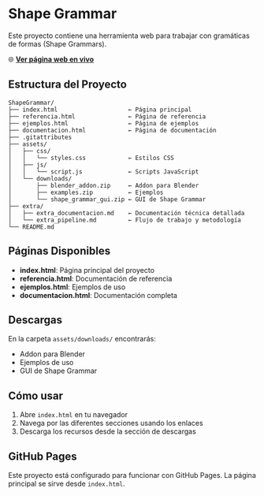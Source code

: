 # Shape Grammar

Este proyecto contiene una herramienta web para trabajar con gramáticas de formas (Shape Grammars).

🌐 **[Ver página web en vivo](https://bosnape.github.io/ShapeGrammar/)**

## Estructura del Proyecto

```
ShapeGrammar/
├── index.html                    ← Página principal
├── referencia.html               ← Página de referencia
├── ejemplos.html                 ← Página de ejemplos
├── documentacion.html            ← Página de documentación
├── .gitattributes
├── assets/
│   ├── css/
│   │   └── styles.css            ← Estilos CSS
│   ├── js/
│   │   └── script.js             ← Scripts JavaScript
│   └── downloads/
│       ├── blender_addon.zip     ← Addon para Blender
│       ├── examples.zip          ← Ejemplos
│       └── shape_grammar_gui.zip ← GUI de Shape Grammar
├── extra/
│   ├── extra_documentacion.md    ← Documentación técnica detallada
│   └── extra_pipeline.md         ← Flujo de trabajo y metodología
└── README.md
```

## Páginas Disponibles

- **index.html**: Página principal del proyecto
- **referencia.html**: Documentación de referencia
- **ejemplos.html**: Ejemplos de uso
- **documentacion.html**: Documentación completa

## Descargas

En la carpeta `assets/downloads/` encontrarás:
- Addon para Blender
- Ejemplos de uso
- GUI de Shape Grammar

## Cómo usar

1. Abre `index.html` en tu navegador
2. Navega por las diferentes secciones usando los enlaces
3. Descarga los recursos desde la sección de descargas

## GitHub Pages

Este proyecto está configurado para funcionar con GitHub Pages. La página principal se sirve desde `index.html`.
